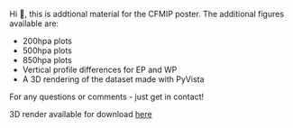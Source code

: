 Hi 👋, this is addtional material for the CFMIP poster. The additional figures available are:
- 200hpa plots
- 500hpa plots
- 850hpa plots
- Vertical profile differences for EP and WP
- A 3D rendering of the dataset made with PyVista

For any questions or comments - just get in contact!

3D render available for download [here](https://github.com/dannymcculloch/geovista_figures/blob/main/scene-export.html)
